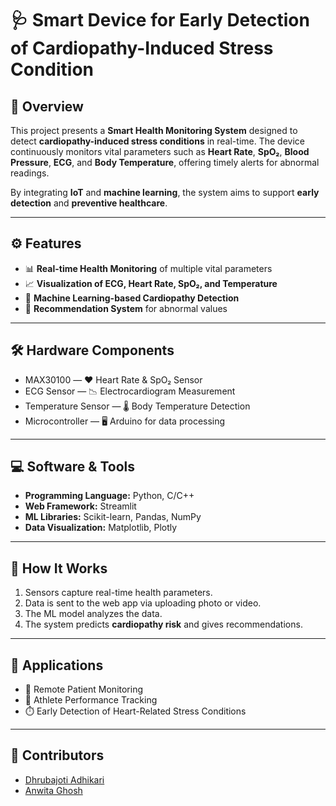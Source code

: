 # 🩺 Smart Device for Early Detection of Cardiopathy-Induced Stress Condition

## 📖 Overview  
This project presents a **Smart Health Monitoring System** designed to detect **cardiopathy-induced stress conditions** in real-time. The device continuously monitors vital parameters such as **Heart Rate**, **SpO₂**, **Blood Pressure**, **ECG**, and **Body Temperature**, offering timely alerts for abnormal readings.  

By integrating **IoT** and **machine learning**, the system aims to support **early detection** and **preventive healthcare**.

---

## ⚙️ Features  
- 📊 **Real-time Health Monitoring** of multiple vital parameters    
- 📈 **Visualization of ECG, Heart Rate, SpO₂, and Temperature**  
- 🤖 **Machine Learning-based Cardiopathy Detection**  
- 📢 **Recommendation System** for abnormal values  

---

## 🛠️ Hardware Components  
- MAX30100 — ❤️ Heart Rate & SpO₂ Sensor  
- ECG Sensor — 📉 Electrocardiogram Measurement  
- Temperature Sensor — 🌡️ Body Temperature Detection  
- Microcontroller — 🖥️ Arduino for data processing    

---

## 💻 Software & Tools  
- **Programming Language:** Python, C/C++  
- **Web Framework:** Streamlit  
- **ML Libraries:** Scikit-learn, Pandas, NumPy  
- **Data Visualization:** Matplotlib, Plotly  

---

## 🚀 How It Works  
1. Sensors capture real-time health parameters.  
2. Data is sent to the web app via uploading photo or video.  
3. The ML model analyzes the data.  
4. The system predicts **cardiopathy risk** and gives recommendations.  

---

## 📌 Applications  
- 🏥 Remote Patient Monitoring  
- 🏃 Athlete Performance Tracking  
- ⏱️ Early Detection of Heart-Related Stress Conditions  

---

## 🤝 Contributors
- [Dhrubajoti Adhikari](https://github.com/Dhruba700)
- [Anwita Ghosh](https://github.com/Anwita14)
  


